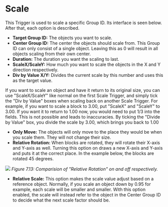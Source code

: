 # Scale
This Trigger is used to scale a specific Group ID. Its interface is seen below. After that, each option is described.

- **Target Group ID:** The objects you want to scale.
- **Center Group ID:** The center the objects should scale from. This Group ID can only consist of a single object. Leaving this as 0 will result in all objects scaling from their own center.
- **Duration:** The duration you want the scaling to last.
- **ScaleX/ScaleY:** How much you want to scale the objects in the X and Y direction respectively.
- **Div by Value X/Y:** Divides the current scale by this number and uses this as the target value.

If you want to scale an object and have it return to its original size, you can use "ScaleX/ScaleY" like normal on the first Scale Trigger, and simply tick the "Div by Value" boxes when scaling back on another Scale Trigger. For example, if you want to scale a block to 3.00, put "ScaleX" and "ScaleY" to 3.00. If you want it to return to 1.00 now, you would need to put 1/3 into the fields. This is not possible and leads to inaccuracies. By ticking the "Divide by Value" box, you divide the scale by 3.00, which brings you back to 1.00

- **Only Move:** The objects will only move to the place they would be when you scale them. They will not change their size.
- **Relative Rotation:** When blocks are rotated, they will rotate their X-axis and Y-axis as well. Turning this option on draws a new X-axis and Y-axis and puts it at the correct place. In the example below, the blocks are rotated 45 degrees.

![](https://guia.jorge603.xyz/assets/img/figures/79.png)
*Figure 7.13: Comparision of "Relative Rotation" on and off respectively.*

- **Relative Scale:** This option makes the scale value adjust based on a reference object. Normally, if you scale an object down by 0.95 for example, each scale will be smaller and smaller. With this option enabled, the scale will instead refer to the object in the Center Group ID to decide what the next scale factor should be.